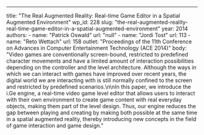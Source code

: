 ---
  title: "The Real Augmented Reality: Real-time Game Editor in a Spatial Augmented Environment"
  wp_id: 228
  slug: "the-real-augmented-reality-real-time-game-editor-in-a-spatial-augmented-environment"
  year: 2014
  authors: 
    - 
      name: "Patrick Oswald"
      url: "null"
    - 
      name: "Jordi Tost"
      url: 113
    - 
      name: "Reto Wettach"
      url: 158
  outlet: "Proceedings of the 11th Conference on Advances in Computer Entertainment Technology (ACE 2014)"
  body: "Video games are conventionally screen-bound, restricted to predefined character movements and have a limited amount of interaction possibilities depending on the controller and the level architecture. Although the ways in which we can interact with games have improved over recent years, the digital world we are interacting with is still normally confined to the screen and restricted by predefined scenarios.\n\nIn this paper, we introduce the i.Ge engine, a real-time video game level editor that allows users to interact with their own environment to create game content with real everyday objects, making them part of the level design. Thus, our engine reduces the gap between playing and creating by making both possible at the same time in a spatial augmented reality, thereby introducing new concepts in the field of game interaction and game design."
